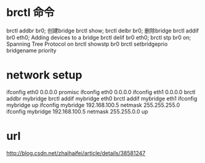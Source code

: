# brctl 命令
brctl addbr br0; 创建bridge
brctl show;
brctl delbr br0; 删除bridge
brctl addif br0 eth0; Adding devices to a bridge
brctl delif br0 eth0;
brctl stp br0 on; Spanning Tree Protocol on
brctl showstp br0
brctl setbridgeprio bridgename priority

# network setup
ifconfig eth0 0.0.0.0 promisc
ifconfig eth0 0.0.0.0
ifconfig eth1 0.0.0.0
brctl addbr mybridge
brctl addif mybridge eth0
brctl addif mybridge eth1
ifconfig mybridge up
ifconfig mybridge 192.168.100.5 netmask 255.255.255.0
ifconfig mybridge 192.168.100.5 netmask 255.255.0.0 up

# url
http://blog.csdn.net/zhaihaifei/article/details/38581247
